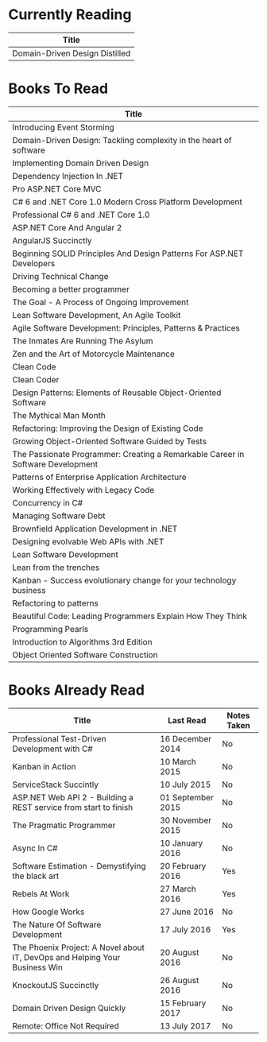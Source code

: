 Currently Reading
=================
Title                          |
------------------------------ |
Domain-Driven Design Distilled |

Books To Read
=============
Title                                                                           |
------------------------------------------------------------------------------- |
Introducing Event Storming                                                      |
Domain-Driven Design: Tackling complexity in the heart of software              |
Implementing Domain Driven Design                                               |
Dependency Injection In .NET                                                    |
Pro ASP.NET Core MVC                                                            |
C# 6 and .NET Core 1.0 Modern Cross Platform Development                        |
Professional C# 6 and .NET Core 1.0                                             |
ASP.NET Core And Angular 2                                                      |
AngularJS Succinctly                                                            |
Beginning SOLID Principles And Design Patterns For ASP.NET Developers           |
Driving Technical Change                                                        |
Becoming a better programmer                                                    |
The Goal - A Process of Ongoing Improvement                                     |
Lean Software Development, An Agile Toolkit                                     |
Agile Software Development: Principles, Patterns & Practices                    |
The Inmates Are Running The Asylum                                              |
Zen and the Art of Motorcycle Maintenance                                       |
Clean Code                                                                      |
Clean Coder                                                                     |
Design Patterns: Elements of Reusable Object-Oriented Software                  |
The Mythical Man Month                                                          |
Refactoring: Improving the Design of Existing Code                              |
Growing Object-Oriented Software Guided by Tests                                |
The Passionate Programmer: Creating a Remarkable Career in Software Development |
Patterns of Enterprise Application Architecture                                 |
Working Effectively with Legacy Code                                            |
Concurrency in C#                                                               |
Managing Software Debt                                                          |
Brownfield Application Development in .NET                                      |
Designing evolvable Web APIs with .NET                                          |
Lean Software Development                                                       |
Lean from the trenches                                                          |
Kanban - Success evolutionary change for your technology business               |
Refactoring to patterns                                                         |
Beautiful Code: Leading Programmers Explain How They Think                      |
Programming Pearls                                                              |
Introduction to Algorithms 3rd Edition                                          |
Object Oriented Software Construction                                           |

Books Already Read
==================
Title                                                                       | Last Read         | Notes Taken
--------------------------------------------------------------------------- | ----------------- | -----------
Professional Test-Driven Development with C#                                | 16 December 2014  | No
Kanban in Action                                                            | 10 March 2015     | No
ServiceStack Succintly                                                      | 10 July 2015      | No
ASP.NET Web API 2 - Building a REST service from start to finish            | 01 September 2015 | No
The Pragmatic Programmer                                                    | 30 November 2015  | No
Async In C#                                                                 | 10 January 2016   | No
Software Estimation - Demystifying the black art                            | 20 February 2016  | Yes
Rebels At Work                                                              | 27 March 2016     | Yes
How Google Works                                                            | 27 June 2016      | No
The Nature Of Software Development                                          | 17 July 2016      | Yes
The Phoenix Project: A Novel about IT, DevOps and Helping Your Business Win | 20 August 2016    | No
KnockoutJS Succinctly                                                       | 26 August 2016    | No
Domain Driven Design Quickly                                                | 15 February 2017  | No
Remote: Office Not Required                                                 | 13 July 2017      | No
